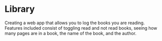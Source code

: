 # Library
Creating a web app that allows you to log the books you are reading. Features included consist of toggling read and not read books, seeing how many pages are in a book, the name of the book, and the author.
